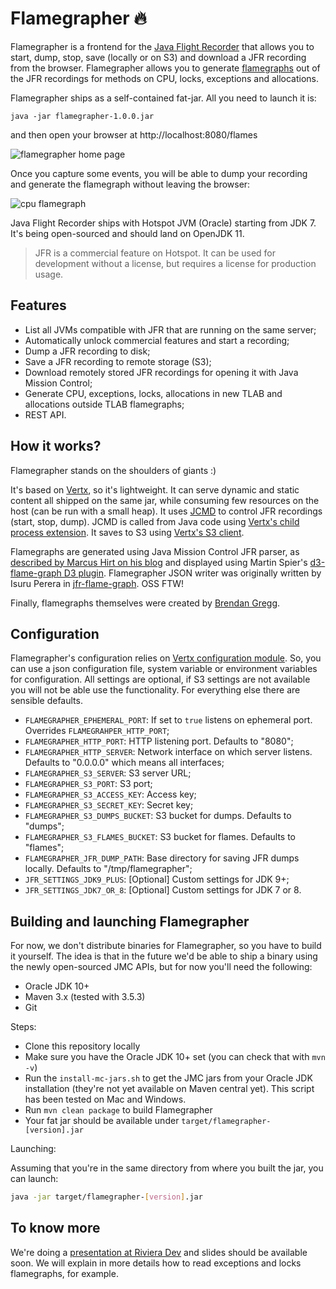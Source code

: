 # Flamegrapher 🔥

Flamegrapher is a frontend for the [Java Flight Recorder](http://openjdk.java.net/jeps/328) that allows you to start, dump, stop, save (locally or on S3) and download a JFR recording from the browser. Flamegrapher allows you to generate [flamegraphs](http://www.brendangregg.com/flamegraphs.html) out of the JFR recordings for methods on CPU, locks, exceptions and allocations.

Flamegrapher ships as a self-contained fat-jar. All you need to launch it is:

```
java -jar flamegrapher-1.0.0.jar
```

and then open your browser at http://localhost:8080/flames

![flamegrapher home page](https://user-images.githubusercontent.com/84847/40064225-61e8735a-585f-11e8-87da-625da1886450.png)

Once you capture some events, you will be able to dump your recording and generate the flamegraph without leaving the browser:

![cpu flamegraph](https://user-images.githubusercontent.com/84847/40064708-642dce66-5860-11e8-977a-0542678a8b04.png)

Java Flight Recorder ships with Hotspot JVM (Oracle) starting from JDK 7. It's being open-sourced and should land on OpenJDK 11.

> JFR is a commercial feature on Hotspot. It can be used for development without a license, but requires a license for production usage.

## Features

* List all JVMs compatible with JFR that are running on the same server;
* Automatically unlock commercial features and start a recording;
* Dump a JFR recording to disk;
* Save a JFR recording to remote storage (S3);
* Download remotely stored JFR recordings for opening it with Java Mission Control;
* Generate CPU, exceptions, locks, allocations in new TLAB and allocations outside TLAB flamegraphs;
* REST API.

## How it works?

Flamegrapher stands on the shoulders of giants :)

It's based on [Vertx](http://vertx.io/), so it's lightweight. It can serve dynamic and static content all shipped on the same jar, while consuming few resources on the host (can be run with a small heap). It uses [JCMD](https://dzone.com/articles/jcmd-one-jdk-command-line-tool-to-rule-them-all) to control JFR recordings (start, stop, dump). JCMD is called from Java code using [Vertx's child process extension](https://github.com/vietj/childprocess-vertx-ext). It saves to S3 using [Vertx's S3 client](https://github.com/hubrick/vertx-s3-client).

Flamegraphs are generated using Java Mission Control JFR parser, as [described by Marcus Hirt on his blog](http://hirt.se/blog/?p=920) and displayed using Martin Spier's [d3-flame-graph D3 plugin](https://github.com/spiermar/d3-flame-graph). Flamegrapher JSON writer was originally written by Isuru Perera in [jfr-flame-graph](https://github.com/chrishantha/jfr-flame-graph). OSS FTW!

Finally, flamegraphs themselves were created by [Brendan Gregg](http://www.brendangregg.com/flamegraphs.html).

## Configuration

Flamegrapher's configuration relies on [Vertx configuration module](https://vertx.io/docs/vertx-config/java/). So, you can use a json configuration file, system variable or environment variables for configuration. All settings are optional, if S3 settings are not available you will not be able use the functionality. For everything else there are sensible defaults.

* `FLAMEGRAPHER_EPHEMERAL_PORT`: If set to `true` listens on ephemeral port. Overrides `FLAMEGRAHPER_HTTP_PORT`;
* `FLAMEGRAPHER_HTTP_PORT`: HTTP listening port. Defaults to "8080";
* `FLAMEGRAPHER_HTTP_SERVER`: Network interface on which server listens. Defaults to "0.0.0.0" which means all interfaces;
* `FLAMEGRAPHER_S3_SERVER`: S3 server URL;
* `FLAMEGRAPHER_S3_PORT`: S3 port;
* `FLAMEGRAPHER_S3_ACCESS_KEY`: Access key;
* `FLAMEGRAPHER_S3_SECRET_KEY`: Secret key;
* `FLAMEGRAPHER_S3_DUMPS_BUCKET`: S3 bucket for dumps. Defaults to "dumps";
* `FLAMEGRAPHER_S3_FLAMES_BUCKET`: S3 bucket for flames. Defaults to "flames";
* `FLAMEGRAPHER_JFR_DUMP_PATH`: Base directory for saving JFR dumps locally. Defaults to "/tmp/flamegrapher";
* `JFR_SETTINGS_JDK9_PLUS`: [Optional] Custom settings for JDK 9+;
* `JFR_SETTINGS_JDK7_OR_8`: [Optional] Custom settings for JDK 7 or 8.

## Building and launching Flamegrapher

For now, we don't distribute binaries for Flamegrapher, so you have to build it yourself. The idea is that in the future we'd be able to ship a binary using the newly open-sourced JMC APIs, but for now you'll need the following:

* Oracle JDK 10+
* Maven 3.x (tested with 3.5.3)
* Git

Steps:

* Clone this repository locally
* Make sure you have the Oracle JDK 10+ set (you can check that with `mvn -v`)
* Run the `install-mc-jars.sh` to get the JMC jars from your Oracle JDK installation (they're not yet available on Maven central yet). This script has been tested on Mac and Windows.
* Run `mvn clean package` to build Flamegrapher
* Your fat jar should be available under `target/flamegrapher-[version].jar`

Launching:

Assuming that you're in the same directory from where you built the jar, you can launch:

```bash
java -jar target/flamegrapher-[version].jar
```

## To know more

We're doing a [presentation at Riviera Dev](http://rivieradev.fr/session/312) and slides should be available soon. We will explain
in more details how to read exceptions and locks flamegraphs, for example.